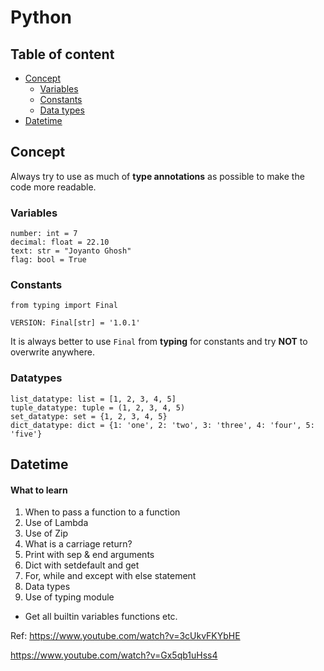 # Python

## Table of content

- [Concept](#concept)
    - [Variables](#variables)
    - [Constants](#constants)
    - [Data types](#datatypes)
- [Datetime](#datetime)

## Concept

Always try to use as much of __type annotations__ as possible to make the code more readable.

### Variables
```
number: int = 7
decimal: float = 22.10
text: str = "Joyanto Ghosh"
flag: bool = True
```

### Constants
```
from typing import Final

VERSION: Final[str] = '1.0.1'
```
It is always better to use `Final` from __typing__ for constants and try **NOT** to overwrite anywhere.

### Datatypes
```
list_datatype: list = [1, 2, 3, 4, 5]
tuple_datatype: tuple = (1, 2, 3, 4, 5)
set_datatype: set = {1, 2, 3, 4, 5}
dict_datatype: dict = {1: 'one', 2: 'two', 3: 'three', 4: 'four', 5: 'five'}
```

## Datetime


#### What to learn
1. When to pass a function to a function
2. Use of Lambda
3. Use of Zip
4. What is a carriage return?
5. Print with sep & end arguments
6. Dict with setdefault and get
7. For, while and except with else statement
8. Data types
9. Use of typing module
- Get all builtin variables functions etc.

Ref:
https://www.youtube.com/watch?v=3cUkvFKYbHE

https://www.youtube.com/watch?v=Gx5qb1uHss4
